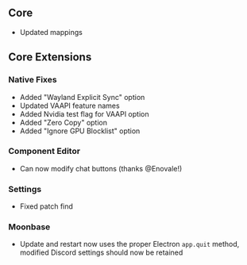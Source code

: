 ## Core

- Updated mappings

## Core Extensions

### Native Fixes

- Added "Wayland Explicit Sync" option
- Updated VAAPI feature names
- Added Nvidia test flag for VAAPI option
- Added "Zero Copy" option
- Added "Ignore GPU Blocklist" option

### Component Editor

- Can now modify chat buttons (thanks @Enovale!)

### Settings

- Fixed patch find

### Moonbase

- Update and restart now uses the proper Electron `app.quit` method, modified Discord settings should now be retained
